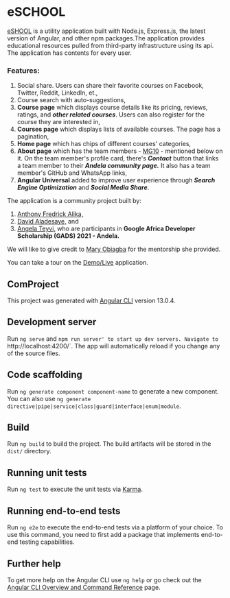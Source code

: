 # eSCHOOL 
[eSHOOL](https://gad-edu-app.herokuapp.com) is a utility application built with Node.js, Express.js, the latest version of Angular, and other npm packages.The application provides educational resources pulled from third-party infrastructure using its api. The application has contents for every user.

### Features:
1. Social share. Users can share their favorite courses on Facebook, Twitter, Reddit, LinkedIn, et., 
2. Course search with auto-suggestions,
3. **Course page** which displays course details like its pricing, reviews, ratings, and ***other related courses***. Users can also register for the course they are interested in,
4. **Courses page** which displays lists of available courses. The page has a pagination,
5. **Home page** which has chips of different courses' categories, 
6. **About page** which has the team members - [MG10](community.andela.com/c/mg-10-team/) - mentioned below on it. On the team member's profile card, there's ***Contact*** button that links a team member to their ***Andela community page.*** It also has a team member's GitHub and WhatsApp links,
7. **Angular Universal** added to improve user experience through ***Search Engine Optimization*** and ***Social Media Share***.

The application is a community project built by:
1. [Anthony Fredrick Alika,](https://community.andela.com/u/758a2969?)
2. [David Aladesaye,](https://community.andela.com/u/842f9822?) and
3. [Angela Teyvi,](https://community.andela.com/u/d6a8c909?) 
who are participants in **Google Africa Developer Scholarship (GADS) 2021 - Andela.**

We will like to give credit to [Mary Obiagba](https://community.andela.com/u/4a48edc0?) for the mentorship she provided. 

You can take a tour on the [Demo/Live](https://gad-edu-app.herokuapp.com) application.


## ComProject

This project was generated with [Angular CLI](https://github.com/angular/angular-cli) version 13.0.4.

## Development server

Run `ng serve` and `npm run server' to start up dev servers. Navigate to `http://localhost:4200/`. The app will automatically reload if you change any of the source files.


## Code scaffolding

Run `ng generate component component-name` to generate a new component. You can also use `ng generate directive|pipe|service|class|guard|interface|enum|module`.

## Build

Run `ng build` to build the project. The build artifacts will be stored in the `dist/` directory.

## Running unit tests

Run `ng test` to execute the unit tests via [Karma](https://karma-runner.github.io).

## Running end-to-end tests

Run `ng e2e` to execute the end-to-end tests via a platform of your choice. To use this command, you need to first add a package that implements end-to-end testing capabilities.

## Further help

To get more help on the Angular CLI use `ng help` or go check out the [Angular CLI Overview and Command Reference](https://angular.io/cli) page.
